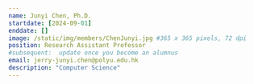 ```yaml
---
name: Junyi Chen, Ph.D.
startdate: [2024-09-01]
enddate: []
image: /static/img/members/ChenJunyi.jpg #365 x 365 pixels, 72 dpi
position: Research Assistant Professor
#subsequent:  update once you become an alumnus
email: jerry-junyi.chen@polyu.edu.hk
description: "Computer Science"
---
```


